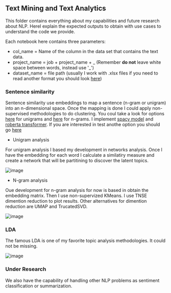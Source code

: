 ## Text Mining and Text Analytics 

This folder contains everything about my capabilities and future research about NLP. HereI explain the expected outputs to obtain with use cases to understand the code we provide.

Each notebook here contains three parameters:

- col_name = Name of the column in the data set that contains the text data.
- project_name = job + project_name + _ (Remember **do not** leave white space between words, instead use '_')
- dataset_name = file path (usually I work with .xlsx files if you need to read another format you should look [here](https://pandas.pydata.org/docs/reference/api/pandas.read_csv.html))

### Sentence similarity

Sentence similarity use embeddings to map a sentence (n-gram or unigram) into an n-dimensional space. Once the mapping is done I could apply non-supervised 
methodologies to do clustering. You coul take a look for options [here]() for unigrams and [here]() for n-grams. I implement [spacy model](https://spacy.io/models/es)
and [roberta transformer](https://huggingface.co/symanto/sn-xlm-roberta-base-snli-mnli-anli-xnli). If you are interested in test anothe option you should go [here](https://huggingface.co/models?language=es&pipeline_tag=sentence-similarity&sort=downloads)

* Unigram analysis 

For unigram analysis I based my development in networks analysis. Once I have the embedding for each word I calculate a similatiry measure and create a network that will be partitining to discover the latent topics. 

![image](https://user-images.githubusercontent.com/104927763/169342648-506e3043-8cc6-40f5-8994-5903b8b65bd1.png)

* N-gram analysis

Oue development for n-gram analysis for now is based in obtain the embedding matrix. Then I use non-supervized KMeans. I use TNSE dimention reduction to plot results. Other alternatives for dimention reduction are UMAP and TrucatedSVD. 

![image](https://user-images.githubusercontent.com/104927763/169343439-b1eecc5c-6c24-44e2-a26a-46d7896b023d.png)

### LDA 

The famous LDA is one of my favorite topic analysis methodologies. It could not be missing. 

![image](https://user-images.githubusercontent.com/104927763/169343896-458c23cf-d9ac-46a6-be7d-214cdbdb3b6e.png)


### Under Research 

We also have the capability of handling other NLP problems as sentiment classification or summarization. 


